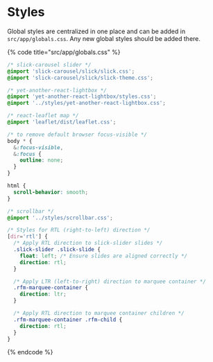 # Styles

Global styles are centralized in one place and can be added in `src/app/globals.css`. Any new global styles should be added there.

{% code title="src/app/globals.css" %}
```css
/* slick-carousel slider */
@import 'slick-carousel/slick/slick.css';
@import 'slick-carousel/slick/slick-theme.css';

/* yet-another-react-lightbox */
@import 'yet-another-react-lightbox/styles.css';
@import '../styles/yet-another-react-lightbox.css';

/* react-leaflet map */
@import 'leaflet/dist/leaflet.css';

/* to remove default browser focus-visible */
body * {
  &:focus-visible,
  &:focus {
    outline: none;
  }
}

html {
  scroll-behavior: smooth;
}

/* scrollbar */
@import '../styles/scrollbar.css';

/* Styles for RTL (right-to-left) direction */
[dir='rtl'] {
  /* Apply RTL direction to slick-slider slides */
  .slick-slider .slick-slide {
    float: left; /* Ensure slides are aligned correctly */
    direction: rtl;
  }

  /* Apply LTR (left-to-right) direction to marquee container */
  .rfm-marquee-container {
    direction: ltr;
  }

  /* Apply RTL direction to marquee container children */
  .rfm-marquee-container .rfm-child {
    direction: rtl;
  }
}

```
{% endcode %}
